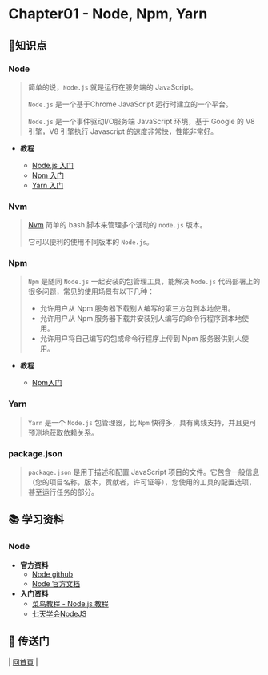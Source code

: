 # Chapter01 - Node, Npm, Yarn

## :memo:知识点

### Node

> 简单的说，`Node.js` 就是运行在服务端的 JavaScript。
>
> `Node.js` 是一个基于Chrome JavaScript 运行时建立的一个平台。
>
> `Node.js` 是一个事件驱动I/O服务端 JavaScript 环境，基于 Google 的 V8 引擎，V8 引擎执行 Javascript 的速度非常快，性能非常好。
>

- **教程**

  - [Node.js 入门](https://github.com/dunwu/frontend-tutorial/tree/master/docs/chapter02/node/Node入门.md)
  - [Npm 入门](https://github.com/dunwu/frontend-tutorial/tree/master/docs/chapter02/node/Node代码组织.md)
  - [Yarn 入门](https://github.com/dunwu/frontend-tutorial/tree/master/docs/chapter02/node/Node的IO操作.md)

### Nvm

> [Nvm](https://github.com/creationix/nvm) 简单的 bash 脚本来管理多个活动的 `node.js` 版本。
>
> 它可以便利的使用不同版本的 `Node.js`。
>

### Npm

> `Npm` 是随同 `Node.js` 一起安装的包管理工具，能解决 `Node.js`  代码部署上的很多问题，常见的使用场景有以下几种：
>
> - 允许用户从 Npm 服务器下载别人编写的第三方包到本地使用。
> - 允许用户从 Npm 服务器下载并安装别人编写的命令行程序到本地使用。
> - 允许用户将自己编写的包或命令行程序上传到 Npm 服务器供别人使用。
>


- **教程**

  - [Npm入门](https://github.com/dunwu/frontend-tutorial/tree/master/docs/chapter02/npm/Npm入门.md)
    
### Yarn

> `Yarn` 是一个 `Node.js` 包管理器，比 `Npm` 快得多，具有离线支持，并且更可预测地获取依赖关系。
>

### package.json

> `package.json` 是用于描述和配置 JavaScript 项目的文件。它包含一般信息（您的项目名称，版本，贡献者，许可证等），您使用的工具的配置选项，甚至运行任务的部分。
>

## :books: 学习资料

### Node

- **官方资料**
  - [Node github](https://github.com/nodejs/node)
  - [Node 官方文档](https://nodejs.org/en/docs/)
- **入门资料**
  - [菜鸟教程 - Node.js 教程](http://www.runoob.com/nodejs/nodejs-tutorial.html)
  - [七天学会NodeJS](https://github.com/nqdeng/7-days-nodejs)


## :door: 传送门

| [回首頁](https://github.com/dunwu/frontend-tutorial/tree/master/docs) |
